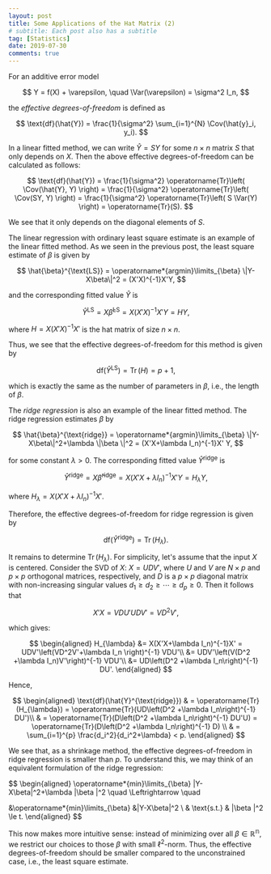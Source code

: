 ```yaml
---
layout: post
title: Some Applications of the Hat Matrix (2)
# subtitle: Each post also has a subtitle
tag: [Statistics]
date: 2019-07-30
comments: true
---
```

For an additive error model

$$
 Y = f(X) + \varepsilon, \quad \Var(\varepsilon) = \sigma^2 I_n,
$$

the *effective degrees-of-freedom* is defined as

$$
\text{df}(\hat{Y}) = \frac{1}{\sigma^2} \sum_{i=1}^{N} \Cov(\hat{y}_i, y_i).
$$

In a linear fitted method, we can write $\hat{Y} = S Y$ for some $n\times n$ matrix $S$ that only depends on $X$. Then the above effective degrees-of-freedom can be calculated as follows:

$$
\text{df}(\hat{Y}) = \frac{1}{\sigma^2} \operatorname{Tr}\left( \Cov(\hat{Y}, Y) \right) = \frac{1}{\sigma^2} \operatorname{Tr}\left( \Cov(SY, Y) \right)
=  \frac{1}{\sigma^2} \operatorname{Tr}\left( S \Var(Y) \right) = \operatorname{Tr}(S).
$$

We see that it only depends on the diagonal elements of $S$.

The linear regression with ordinary least square estimate is an example of the linear fitted method. As we seen in the previous post, the least square estimate of $\beta$ is given by

$$
\hat{\beta}^{\text{LS}} = \operatorname*{argmin}\limits_{\beta} \|Y-X\beta\|^2 = (X'X)^{-1}X'Y,
$$

and the corresponding fitted value $\hat{Y}$ is

$$
\hat{Y}^{\text{LS}} = X\hat{\beta}^{\text{LS}} = X(X'X)^{-1}X' Y = H Y,
$$

where $H = X(X'X)^{-1}X'$ is the hat matrix of size $n\times n$.

Thus, we see that the effective degrees-of-freedom for this method is given by

$$
\text{df}(\hat{Y}^{\text{LS}}) = \operatorname{Tr}(H) = p+1,
$$

which is exactly the same as the number of parameters in $\beta$, i.e., the length of $\beta$.

The *ridge regression* is also an example of the linear fitted method. The ridge regression estimates $\beta$ by

$$
\hat{\beta}^{\text{ridge}} = \operatorname*{argmin}\limits_{\beta} \|Y-X\beta\|^2+\lambda \|\beta \|^2 = (X'X+\lambda I_n)^{-1}X' Y,
$$

for some constant $\lambda>0$. The corresponding fitted value $\hat{Y}^{\text{ridge}}$ is

$$
\hat{ Y }^{\text{ridge}} = X\hat{\beta}^{\text{ridge}} = X(X'X+\lambda I_n)^{-1}X' Y = H_{\lambda} Y,
$$

where $H_{\lambda} = X(X'X+\lambda I_n)^{-1}X'$.

Therefore, the effective degrees-of-freedom for ridge regression is given by

$$
\text{df}(\hat{Y}^{\text{ridge}}) = \operatorname{Tr}(H_{\lambda}).
$$

It remains to determine $\operatorname{Tr}(H_{\lambda})$. For simplicity, let's assume that the input $X$ is centered. Consider the SVD of $X$: $X = UDV',$ where $U$ and $V$ are $N\times p$ and $p\times p$ orthogonal matrices, respectively, and $D$ is a $p\times p$ diagonal matrix with non-increasing singular values $d_1 \ge d_2 \ge \cdots \ge d_p \ge 0$.
Then it follows that

$$
 X'X = VDU'UDV' = VD^2V',
$$

which gives:

$$
\begin{aligned}
H_{\lambda} &= X(X'X+\lambda I_n)^{-1}X' = UDV'\left(VD^2V'+\lambda I_n \right)^{-1} VDU'\\
&= UDV'\left(V(D^2 +\lambda I_n)V'\right)^{-1} VDU'\\
&=  UD\left(D^2 +\lambda I_n\right)^{-1} DU'.
\end{aligned}
$$

Hence,

$$
\begin{aligned}
\text{df}(\hat{Y}^{\text{ridge}}) & = \operatorname{Tr}(H_{\lambda}) = \operatorname{Tr}(UD\left(D^2 +\lambda I_n\right)^{-1} DU')\\
& = \operatorname{Tr}(D\left(D^2 +\lambda I_n\right)^{-1} DU'U) = \operatorname{Tr}(D\left(D^2 +\lambda I_n\right)^{-1} D) \\
& = \sum_{i=1}^{p} \frac{d_i^2}{d_i^2+\lambda} < p.
\end{aligned}
$$

We see that, as a shrinkage method, the effective degrees-of-freedom in ridge regression is smaller than $p$. To understand this, we may think of an equivalent formulation of the ridge regression:

$$
\begin{aligned}
\operatorname*{min}\limits_{\beta} \|Y-X\beta\|^2+\lambda \|\beta \|^2  \quad \Leftrightarrow \quad

&\operatorname*{min}\limits_{\beta} &\|Y-X\beta\|^2  \\
          & \text{s.t.} & \|\beta \|^2 \le t.
\end{aligned}
$$

This now makes more intuitive sense: instead of minimizing over all $\beta \in \mathbb{R^n}$, we restrict our choices to those $\beta$ with small $\ell^2$-norm. Thus, the effective degrees-of-freedom should be smaller compared to the unconstrained case, i.e., the least square estimate.
